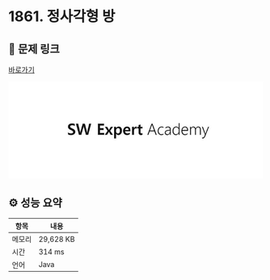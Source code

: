 # 1861. 정사각형 방

## 🔗 문제 링크

[바로가기](https://swexpertacademy.com/main/code/problem/problemDetail.do?contestProbId=AV5LtJYKDzsDFAXc)

![SWEA 로고](../../images/swea.jpg)

## ⚙️ 성능 요약

| 항목   | 내용      |
| ------ | --------- |
| 메모리 | 29,628 KB |
| 시간   | 314 ms    |
| 언어   | Java      |
